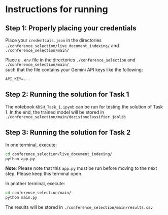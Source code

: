 # Instructions for running

## Step 1: Properly placing your credentials

Place your `credentials.json` in the directories `./conference_selection/live_document_indexing/` and `./conference_selection/main/`

Place a `.env` file in the directories `./conference_selection` and `./conference_selection/main/` \
such that the file contains your Gemini API keys like the following:
```dotenv
API_KEY=...
```

## Step 2: Running the solution for Task 1

The notebook `KDSH_Task_1.ipynb` can be run for testing the solution of Task 1.
In the end, the trained model will be stored in `./conference_selection/main/decisionclassifier.joblib`

## Step 3: Running the solution for Task 2

In one terminal, execute:
```bash
cd conference_selection/live_document_indexing/
python app.py
```

**Note**: Please note that this `app.py` must be run before moving to the next step. Please keep this terminal open.

In another terminal, execute:
```bash
cd conference_selection/main/
python main.py
```

The results will be stored in `./conference_selection/main/results.csv`
